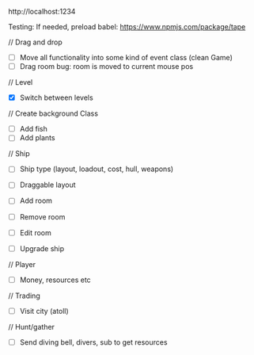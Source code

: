 http://localhost:1234

Testing:
If needed, preload babel: https://www.npmjs.com/package/tape

// Drag and drop
- [ ] Move all functionality into some kind of event class (clean Game)
- [ ] Drag room bug: room is moved to current mouse pos

// Level
- [x] Switch between levels

// Create background Class
- [ ] Add fish
- [ ] Add plants

// Ship 
- [ ] Ship type (layout, loadout, cost, hull, weapons)
- [ ] Draggable layout
- [ ] Add room
- [ ] Remove room
- [ ] Edit room

- [ ] Upgrade ship

// Player
- [ ] Money, resources etc

// Trading
- [ ] Visit city (atoll)

// Hunt/gather
- [ ] Send diving bell, divers, sub to get resources